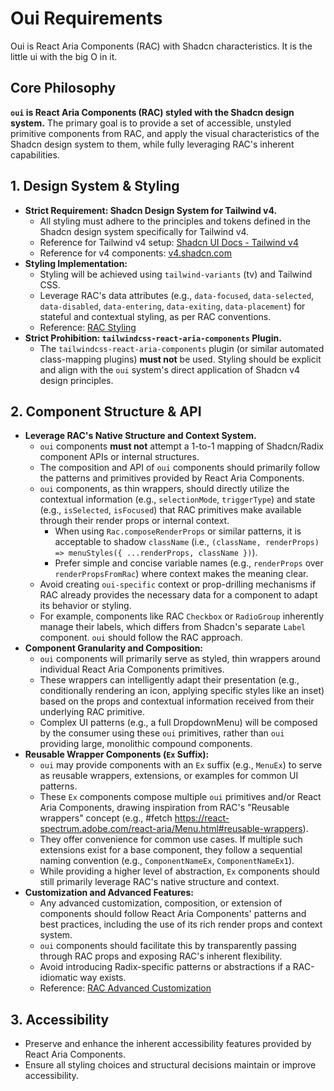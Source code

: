 # Oui Requirements

Oui is React Aria Components (RAC) with Shadcn characteristics. It is the little ui with the big O in it.

## Core Philosophy

**`oui` is React Aria Components (RAC) styled with the Shadcn design system.** The primary goal is to provide a set of accessible, unstyled primitive components from RAC, and apply the visual characteristics of the Shadcn design system to them, while fully leveraging RAC's inherent capabilities.

## 1. Design System & Styling

- **Strict Requirement: Shadcn Design System for Tailwind v4.**
  - All styling must adhere to the principles and tokens defined in the Shadcn design system specifically for Tailwind v4.
  - Reference for Tailwind v4 setup: [Shadcn UI Docs - Tailwind v4](https://ui.shadcn.com/docs/tailwind-v4)
  - Reference for v4 components: [v4.shadcn.com](https://v4.shadcn.com/)
- **Styling Implementation:**
  - Styling will be achieved using `tailwind-variants` (tv) and Tailwind CSS.
  - Leverage RAC's data attributes (e.g., `data-focused`, `data-selected`, `data-disabled`, `data-entering`, `data-exiting`, `data-placement`) for stateful and contextual styling, as per RAC conventions.
  - Reference: [RAC Styling](https://react-spectrum.adobe.com/react-aria/styling.html)
- **Strict Prohibition: `tailwindcss-react-aria-components` Plugin.**
  - The `tailwindcss-react-aria-components` plugin (or similar automated class-mapping plugins) **must not** be used. Styling should be explicit and align with the `oui` system's direct application of Shadcn v4 design principles.

## 2. Component Structure & API

- **Leverage RAC's Native Structure and Context System.**
  - `oui` components **must not** attempt a 1-to-1 mapping of Shadcn/Radix component APIs or internal structures.
  - The composition and API of `oui` components should primarily follow the patterns and primitives provided by React Aria Components.
  - `oui` components, as thin wrappers, should directly utilize the contextual information (e.g., `selectionMode`, `triggerType`) and state (e.g., `isSelected`, `isFocused`) that RAC primitives make available through their render props or internal context.
    - When using `Rac.composeRenderProps` or similar patterns, it is acceptable to shadow `className` (i.e., `(className, renderProps) => menuStyles({ ...renderProps, className })`).
    - Prefer simple and concise variable names (e.g., `renderProps` over `renderPropsFromRac`) where context makes the meaning clear.
  - Avoid creating `oui-specific` context or prop-drilling mechanisms if RAC already provides the necessary data for a component to adapt its behavior or styling.
  - For example, components like RAC `Checkbox` or `RadioGroup` inherently manage their labels, which differs from Shadcn's separate `Label` component. `oui` should follow the RAC approach.
- **Component Granularity and Composition:**
  - `oui` components will primarily serve as styled, thin wrappers around individual React Aria Components primitives.
  - These wrappers can intelligently adapt their presentation (e.g., conditionally rendering an icon, applying specific styles like an inset) based on the props and contextual information received from their underlying RAC primitive.
  - Complex UI patterns (e.g., a full DropdownMenu) will be composed by the consumer using these `oui` primitives, rather than `oui` providing large, monolithic compound components.
- **Reusable Wrapper Components (`Ex` Suffix):**
  - `oui` may provide components with an `Ex` suffix (e.g., `MenuEx`) to serve as reusable wrappers, extensions, or examples for common UI patterns.
  - These `Ex` components compose multiple `oui` primitives and/or React Aria Components, drawing inspiration from RAC's "Reusable wrappers" concept (e.g., #fetch https://react-spectrum.adobe.com/react-aria/Menu.html#reusable-wrappers).
  - They offer convenience for common use cases. If multiple such extensions exist for a base component, they follow a sequential naming convention (e.g., `ComponentNameEx`, `ComponentNameEx1`).
  - While providing a higher level of abstraction, `Ex` components should still primarily leverage RAC's native structure and context.
- **Customization and Advanced Features:**
  - Any advanced customization, composition, or extension of components should follow React Aria Components' patterns and best practices, including the use of its rich render props and context system.
  - `oui` components should facilitate this by transparently passing through RAC props and exposing RAC's inherent flexibility.
  - Avoid introducing Radix-specific patterns or abstractions if a RAC-idiomatic way exists.
  - Reference: [RAC Advanced Customization](https://react-spectrum.adobe.com/react-aria/advanced.html)

## 3. Accessibility

- Preserve and enhance the inherent accessibility features provided by React Aria Components.
- Ensure all styling choices and structural decisions maintain or improve accessibility.

